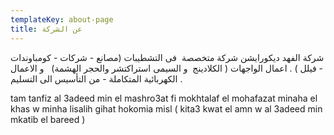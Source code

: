 ```yaml
---
templateKey: about-page
title: عن الشركة
---
```

شركة الفهد ديكورايشن شركة متخصصة  فى التشطيبات (مصانع - شركات - كومباوندات - فيلل ) . اعمال الواجهات ( الكلادينج  و السيمى استراكتشر والحجر الهشمة)   و الاعمال الكهربائية المتكاملة - من التأسيس الى التسليم .

tam tanfiz al 3adeed min el mashro3at fi mokhtalaf el mohafazat  minaha el khas w minha lisalih gihat hokomia misl ( kita3 kwat el amn w al 3adeed min mkatib el bareed )
